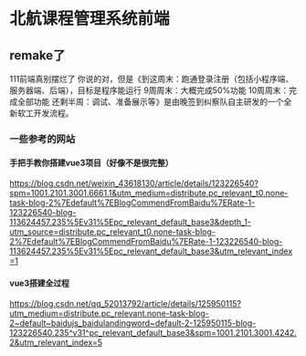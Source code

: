 # 北航课程管理系统前端

## remake了
111前端真别摆烂了
你说的对，但是《到这周末：跑通登录注册（包括小程序端、服务器端、后端），目标是程序能运行
9周周末：大概完成50%功能
10周周末：完成全部功能
还剩半周：调试、准备展示等》是由晚签到纠察队自主研发的一个全新软工开发流程。

### 一些参考的网站
#### 手把手教你搭建vue3项目（好像不是很完整）
https://blog.csdn.net/weixin_43618130/article/details/123226540?spm=1001.2101.3001.6661.1&utm_medium=distribute.pc_relevant_t0.none-task-blog-2%7Edefault%7EBlogCommendFromBaidu%7ERate-1-123226540-blog-113624457.235%5Ev31%5Epc_relevant_default_base3&depth_1-utm_source=distribute.pc_relevant_t0.none-task-blog-2%7Edefault%7EBlogCommendFromBaidu%7ERate-1-123226540-blog-113624457.235%5Ev31%5Epc_relevant_default_base3&utm_relevant_index=1
#### vue3搭建全过程
https://blog.csdn.net/qq_52013792/article/details/125950115?utm_medium=distribute.pc_relevant.none-task-blog-2~default~baidujs_baidulandingword~default-2-125950115-blog-123226540.235^v31^pc_relevant_default_base3&spm=1001.2101.3001.4242.2&utm_relevant_index=5

